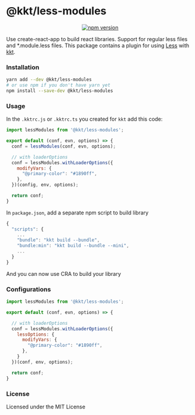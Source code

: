 <p align="center">
  <h1>@kkt/less-modules</h1>
</p>

<p align="center">
  <a href="https://www.npmjs.com/package/@kkt/less-modules">
    <img src="https://img.shields.io/npm/v/@kkt/less-modules.svg" alt="npm version">
  </a>
</p>

Use create-react-app to build react libraries. Support for regular less files and *.module.less files. This package contains a plugin for using [Less](https://github.com/less/less.js) with [kkt](https://github.com/kktjs/kkt).

### Installation

```bash
yarn add --dev @kkt/less-modules
# or use npm if you don't have yarn yet
npm install --save-dev @kkt/less-modules
```

### Usage

In the `.kktrc.js` or `.kktrc.ts` you created for `kkt` add this code:

```js
import lessModules from '@kkt/less-modules';

export default (conf, evn, options) => {
  conf = lessModules(conf, evn, options);

  // with loaderOptions
  conf = lessModules.withLoaderOptions({
    modifyVars: {
      "@primary-color": "#1890ff",
    },
  })(config, env, options);

  return conf;
}
```

In `package.json`, add a separate npm script to build library

```js
{
  "scripts": {
    ...
    "bundle": "kkt build --bundle",
    "bundle:min": "kkt build --bundle --mini",
    ...
  }
}
```

And you can now use CRA to build your library

### Configurations

```js
import lessModules from '@kkt/less-modules';

export default (conf, evn, options) => {

  // with loaderOptions
  conf = lessModules.withLoaderOptions({
    lessOptions: {
      modifyVars: {
        "@primary-color": "#1890ff",
      },
    }
  })(conf, env, options);

  return conf;
}
```

### License

Licensed under the MIT License